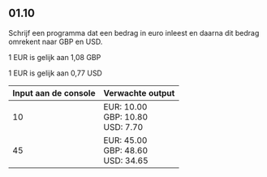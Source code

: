 ## 01.10
Schrijf een programma dat een bedrag in euro inleest en daarna dit bedrag omrekent naar GBP en USD.

1 EUR is gelijk aan 1,08 GBP

1 EUR is gelijk aan 0,77 USD

| Input aan de console | Verwachte output |
|----------------------|------------------|
| 10 | EUR: 10.00<br>GBP: 10.80<br>USD: 7.70 |
| 45 | EUR: 45.00<br>GBP: 48.60<br>USD: 34.65 |